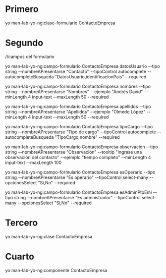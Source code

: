 # Primero
yo man-lab-yo-ng:clase-formulario ContactoEmpresa
# Segundo
//campos del formulario

yo man-lab-yo-ng:campo-formulario ContactoEmpresa datosUsuario --tipo string --nombreAPresentarse "Contacto" --tipoControl autocomplete --autocompleteBusqueda "DatosUsuario,identificacionPais" --required

yo man-lab-yo-ng:campo-formulario ContactoEmpresa nombres --tipo string --nombreAPresentarse "Nombres" --ejemplo "Andrés David" --minLength 4  input-text --maxLength 50   --required

yo man-lab-yo-ng:campo-formulario ContactoEmpresa apellidos --tipo string --nombreAPresentarse "Apellidos" --ejemplo "Olmedo López" --minLength 4  input-text --maxLength 50   --required

yo man-lab-yo-ng:campo-formulario ContactoEmpresa tipoCargo --tipo string --nombreAPresentarse "Tipo de cargo" --tipoControl autocomplete --autocompleteBusqueda "TipoCargo,nombre" --required

yo man-lab-yo-ng:campo-formulario ContactoEmpresa observacion --tipo string --nombreAPresentarse "Observación" --tooltip "Ingrese una observación del contacto" --ejemplo "tiempo completo" --minLength 4  input-text --maxLength 100

yo man-lab-yo-ng:campo-formulario ContactoEmpresa esOperario --tipo string --nombreAPresentarse "Es operario"  --tipoControl select-many --opcionesSelect "Si,No" --required

yo man-lab-yo-ng:campo-formulario ContactoEmpresa esAdminPtoEmi --tipo string --nombreAPresentarse "Es admnistrador"  --tipoControl select-many --opcionesSelect "Si,No" --required
# Tercero

yo man-lab-yo-ng:clase ContactoEmpresa

# Cuarto 

yo man-lab-yo-ng:componente ContactoEmpresa
